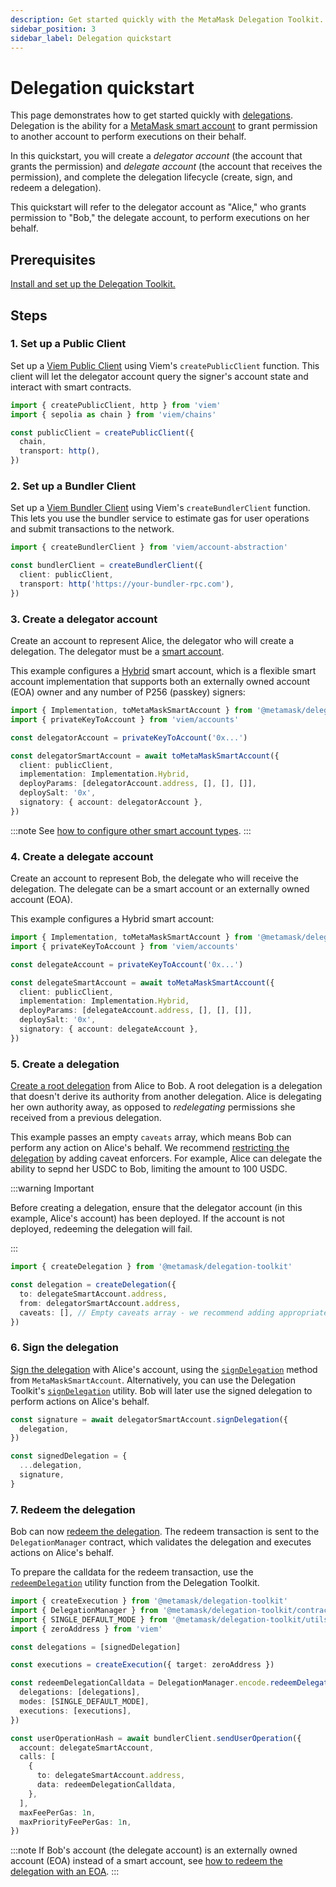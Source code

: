 ```yaml
---
description: Get started quickly with the MetaMask Delegation Toolkit.
sidebar_position: 3
sidebar_label: Delegation quickstart
---
```


# Delegation quickstart

This page demonstrates how to get started quickly with [delegations](../concepts/delegation.md).
Delegation is the ability for a [MetaMask smart account](../concepts/smart-accounts.md) to grant permission to another account to perform executions on their behalf.

In this quickstart, you will create a *delegator account* (the account that grants the permission) and *delegate account* (the account that receives the permission), and complete the delegation lifecycle (create, sign, and redeem a delegation).

This quickstart will refer to the delegator account as "Alice," who grants permission to "Bob," the delegate account, to perform executions on her behalf.

## Prerequisites

[Install and set up the Delegation Toolkit.](install.md)

## Steps

### 1. Set up a Public Client

Set up a [Viem Public Client](https://viem.sh/docs/clients/public) using Viem's `createPublicClient` function. This client will let the delegator account query the signer's account state and interact with smart contracts.

```typescript
import { createPublicClient, http } from 'viem'
import { sepolia as chain } from 'viem/chains'

const publicClient = createPublicClient({
  chain,
  transport: http(),
})
```

### 2. Set up a Bundler Client

Set up a [Viem Bundler Client](https://viem.sh/account-abstraction/clients/bundler) using Viem's `createBundlerClient` function. This lets you use the bundler service to estimate gas for user operations and submit transactions to the network.

```typescript
import { createBundlerClient } from 'viem/account-abstraction'

const bundlerClient = createBundlerClient({
  client: publicClient,
  transport: http('https://your-bundler-rpc.com'),
})
```

### 3. Create a delegator account

Create an account to represent Alice, the delegator who will create a delegation.
The delegator must be a [smart account](../how-to/create-smart-account/index.md).

This example configures a [Hybrid](../concepts/smart-accounts.md#hybrid-smart-account) smart account,
which is a flexible smart account implementation that supports both an externally owned account (EOA) owner and any number of P256 (passkey) signers:

```typescript
import { Implementation, toMetaMaskSmartAccount } from '@metamask/delegation-toolkit'
import { privateKeyToAccount } from 'viem/accounts'

const delegatorAccount = privateKeyToAccount('0x...')

const delegatorSmartAccount = await toMetaMaskSmartAccount({
  client: publicClient,
  implementation: Implementation.Hybrid,
  deployParams: [delegatorAccount.address, [], [], []],
  deploySalt: '0x',
  signatory: { account: delegatorAccount },
})
```

:::note
See [how to configure other smart account types](../how-to/create-smart-account/configure-accounts-signers.md).
:::

### 4. Create a delegate account

Create an account to represent Bob, the delegate who will receive the delegation. The delegate can be a smart account or an externally owned account (EOA).

This example configures a Hybrid smart account:

```typescript
import { Implementation, toMetaMaskSmartAccount } from '@metamask/delegation-toolkit'
import { privateKeyToAccount } from 'viem/accounts'

const delegateAccount = privateKeyToAccount('0x...')

const delegateSmartAccount = await toMetaMaskSmartAccount({
  client: publicClient,
  implementation: Implementation.Hybrid,
  deployParams: [delegateAccount.address, [], [], []],
  deploySalt: '0x',
  signatory: { account: delegateAccount },
})
```

### 5. Create a delegation

[Create a root delegation](../how-to/create-delegation/index.md#create-a-root-delegation) from Alice to Bob.
A root delegation is a delegation that doesn't derive its authority from another delegation.
Alice is delegating her own authority away, as opposed to *redelegating* permissions she received from a previous delegation.

This example passes an empty `caveats` array, which means Bob can perform any action on Alice's behalf. We recommend [restricting the delegation](../how-to/create-delegation/restrict-delegation.md) by adding caveat enforcers.
For example, Alice can delegate the ability to sepnd her USDC to Bob, limiting the amount to 100 USDC.

:::warning Important

Before creating a delegation, ensure that the delegator account (in this example, Alice's account) has been deployed. If the account is not deployed, redeeming the delegation will fail.

:::

```typescript
import { createDelegation } from '@metamask/delegation-toolkit'

const delegation = createDelegation({
  to: delegateSmartAccount.address,
  from: delegatorSmartAccount.address,
  caveats: [], // Empty caveats array - we recommend adding appropriate restrictions.
})
```

### 6. Sign the delegation

[Sign the delegation](../how-to/create-delegation/index.md#sign-a-delegation) with Alice's account, using the [`signDelegation`](../reference/api/smart-account.md#signdelegation) method from `MetaMaskSmartAccount`. Alternatively, you can use the Delegation Toolkit's [`signDelegation`](../reference/api/delegation.md#signdelegation) utility. Bob will later use the signed delegation to perform actions on Alice's behalf.

```typescript
const signature = await delegatorSmartAccount.signDelegation({
  delegation,
})

const signedDelegation = {
  ...delegation,
  signature,
}
```

### 7. Redeem the delegation

Bob can now [redeem the delegation](../how-to/redeem-delegation.md). The redeem transaction is sent to the `DelegationManager` contract, which validates the delegation and executes actions on Alice's behalf.

To prepare the calldata for the redeem transaction, use the [`redeemDelegation`](../reference/api/delegation.md#redeemdelegation) utility function from the Delegation Toolkit.

```typescript
import { createExecution } from '@metamask/delegation-toolkit'
import { DelegationManager } from '@metamask/delegation-toolkit/contracts'
import { SINGLE_DEFAULT_MODE } from '@metamask/delegation-toolkit/utils'
import { zeroAddress } from 'viem'

const delegations = [signedDelegation]

const executions = createExecution({ target: zeroAddress })

const redeemDelegationCalldata = DelegationManager.encode.redeemDelegations({
  delegations: [delegations],
  modes: [SINGLE_DEFAULT_MODE],
  executions: [executions],
})

const userOperationHash = await bundlerClient.sendUserOperation({
  account: delegateSmartAccount,
  calls: [
    {
      to: delegateSmartAccount.address,
      data: redeemDelegationCalldata,
    },
  ],
  maxFeePerGas: 1n,
  maxPriorityFeePerGas: 1n,
})
```

:::note
If Bob's account (the delegate account) is an externally owned account (EOA) instead of a smart account,
see [how to redeem the delegation with an EOA](../how-to/redeem-delegation.md#redeem-with-an-eoa).
:::
